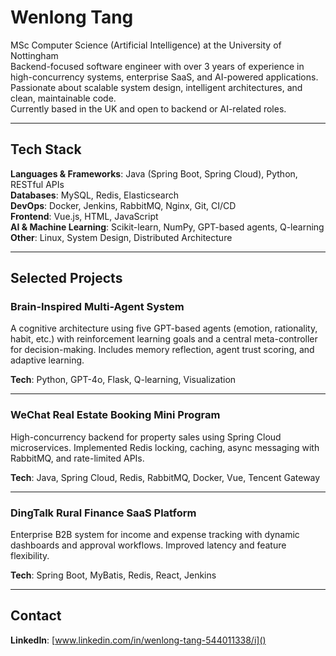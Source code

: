 # Wenlong Tang

MSc Computer Science (Artificial Intelligence) at the University of Nottingham  
Backend-focused software engineer with over 3 years of experience in high-concurrency systems, enterprise SaaS, and AI-powered applications.  
Passionate about scalable system design, intelligent architectures, and clean, maintainable code.  
Currently based in the UK and open to backend or AI-related roles.

---

## Tech Stack

**Languages & Frameworks**: Java (Spring Boot, Spring Cloud), Python, RESTful APIs  
**Databases**: MySQL, Redis, Elasticsearch  
**DevOps**: Docker, Jenkins, RabbitMQ, Nginx, Git, CI/CD  
**Frontend**: Vue.js, HTML, JavaScript  
**AI & Machine Learning**: Scikit-learn, NumPy, GPT-based agents, Q-learning  
**Other**: Linux, System Design, Distributed Architecture

---

## Selected Projects

### Brain-Inspired Multi-Agent System  
A cognitive architecture using five GPT-based agents (emotion, rationality, habit, etc.) with reinforcement learning goals and a central meta-controller for decision-making. Includes memory reflection, agent trust scoring, and adaptive learning.

**Tech**: Python, GPT-4o, Flask, Q-learning, Visualization

---

### WeChat Real Estate Booking Mini Program  
High-concurrency backend for property sales using Spring Cloud microservices. Implemented Redis locking, caching, async messaging with RabbitMQ, and rate-limited APIs.

**Tech**: Java, Spring Cloud, Redis, RabbitMQ, Docker, Vue, Tencent Gateway

---

### DingTalk Rural Finance SaaS Platform  
Enterprise B2B system for income and expense tracking with dynamic dashboards and approval workflows. Improved latency and feature flexibility.

**Tech**: Spring Boot, MyBatis, Redis, React, Jenkins

---

## Contact

**LinkedIn**: [www.linkedin.com/in/wenlong-tang-544011338/i]()
